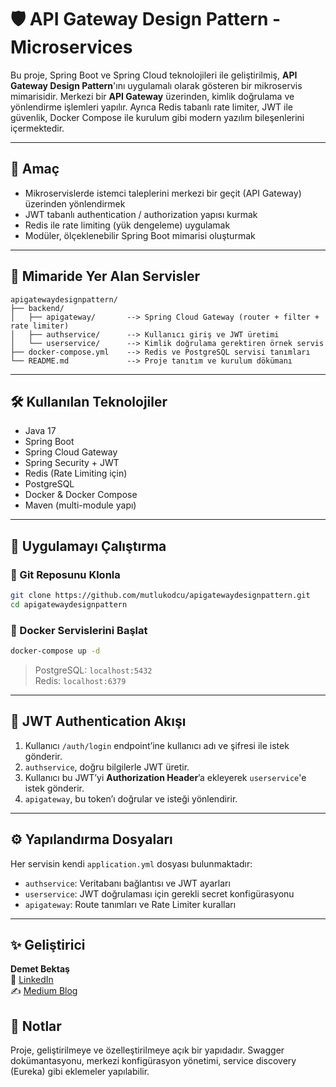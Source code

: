 # 🛡️ API Gateway Design Pattern - Microservices

Bu proje, Spring Boot ve Spring Cloud teknolojileri ile geliştirilmiş, **API Gateway Design Pattern**'ını uygulamalı olarak gösteren bir mikroservis mimarisidir. Merkezi bir **API Gateway** üzerinden, kimlik doğrulama ve yönlendirme işlemleri yapılır. Ayrıca Redis tabanlı rate limiter, JWT ile güvenlik, Docker Compose ile kurulum gibi modern yazılım bileşenlerini içermektedir.

---

## 🎯 Amaç

- Mikroservislerde istemci taleplerini merkezi bir geçit (API Gateway) üzerinden yönlendirmek
- JWT tabanlı authentication / authorization yapısı kurmak
- Redis ile rate limiting (yük dengeleme) uygulamak
- Modüler, ölçeklenebilir Spring Boot mimarisi oluşturmak

---

## 🧱 Mimaride Yer Alan Servisler

```
apigatewaydesignpattern/
├── backend/
│   ├── apigateway/       --> Spring Cloud Gateway (router + filter + rate limiter)
│   ├── authservice/      --> Kullanıcı giriş ve JWT üretimi
│   └── userservice/      --> Kimlik doğrulama gerektiren örnek servis
├── docker-compose.yml    --> Redis ve PostgreSQL servisi tanımları
└── README.md             --> Proje tanıtım ve kurulum dökümanı
```

---

## 🛠️ Kullanılan Teknolojiler

- Java 17  
- Spring Boot  
- Spring Cloud Gateway  
- Spring Security + JWT  
- Redis (Rate Limiting için)  
- PostgreSQL  
- Docker & Docker Compose  
- Maven (multi-module yapı)

---

## 🚀 Uygulamayı Çalıştırma

### 🔁 Git Reposunu Klonla
```bash
git clone https://github.com/mutlukodcu/apigatewaydesignpattern.git
cd apigatewaydesignpattern
```

### 🐳 Docker Servislerini Başlat
```bash
docker-compose up -d
```
> PostgreSQL: `localhost:5432`  
> Redis: `localhost:6379`

---

## 🔐 JWT Authentication Akışı

1. Kullanıcı `/auth/login` endpoint’ine kullanıcı adı ve şifresi ile istek gönderir.  
2. `authservice`, doğru bilgilerle JWT üretir.  
3. Kullanıcı bu JWT’yi **Authorization Header**’a ekleyerek `userservice`'e istek gönderir.  
4. `apigateway`, bu token’ı doğrular ve isteği yönlendirir.  

---

## ⚙️ Yapılandırma Dosyaları

Her servisin kendi `application.yml` dosyası bulunmaktadır:

- `authservice`: Veritabanı bağlantısı ve JWT ayarları  
- `userservice`: JWT doğrulaması için gerekli secret konfigürasyonu  
- `apigateway`: Route tanımları ve Rate Limiter kuralları  

---

## ✨ Geliştirici

**Demet Bektaş**  
🔗 [LinkedIn](https://www.linkedin.com/in/demetbekta%C5%9F/)  
✍️ [Medium Blog](https://medium.com/@mutlukodcu)


## 📌 Notlar

Proje, geliştirilmeye ve özelleştirilmeye açık bir yapıdadır. Swagger dokümantasyonu, merkezi konfigürasyon yönetimi, service discovery (Eureka) gibi eklemeler yapılabilir.
